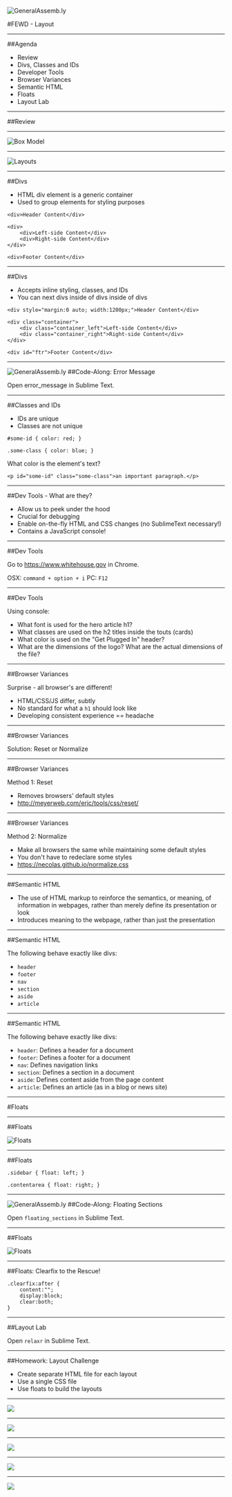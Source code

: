 ![GeneralAssemb.ly](../../img/icons/FEWD_Logo.png)

#FEWD - Layout

---

##Agenda

*	Review
*	Divs, Classes and IDs
* Developer Tools
* Browser Variances
*	Semantic HTML
*	Floats
*	Layout Lab

---

##Review

---

![Box Model](../../img/class04/box-model.jpg)

---

![Layouts](../Assignment/layout_challenge_starter/png/layouts_Page_1.png)

---

##Divs

* HTML div element is a generic container
* Used to group elements for styling purposes

```
<div>Header Content</div>

<div>
    <div>Left-side Content</div>
    <div>Right-side Content</div>
</div>

<div>Footer Content</div>
```

---

##Divs

* Accepts inline styling, classes, and IDs
* You can next divs inside of divs inside of divs

```
<div style="margin:0 auto; width:1200px;">Header Content</div>

<div class="container">
    <div class="container_left">Left-side Content</div>
    <div class="container_right">Right-side Content</div>
</div>

<div id="ftr">Footer Content</div>
```

---

![GeneralAssemb.ly](../../img/icons/code_along.png)
##Code-Along: Error Message

Open error_message in Sublime Text.

---

##Classes and IDs

* IDs are unique
* Classes are not unique

```
#some-id { color: red; }

.some-class { color: blue; }
```

What color is the element's text?

```
<p id="some-id" class="some-class">an important paragraph.</p>
```

---

##Dev Tools - What are they?

* Allow us to peek under the hood
* Crucial for debugging
* Enable on-the-fly HTML and CSS changes (no SublimeText necessary!)
* Contains a JavaScript console!

---

##Dev Tools

Go to https://www.whitehouse.gov in Chrome.

OSX: ```command + option + i```
PC: ```F12```

---

##Dev Tools

Using console:
* What font is used for the hero article h1?
* What classes are used on the h2 titles inside the touts (cards)
* What color is used on the "Get Plugged In" header?
* What are the dimensions of the logo? What are the actual dimensions of the file?

---

##Browser Variances

Surprise - all browser's are different!
* HTML/CSS/JS differ, subtly
* No standard for what a ```h1``` should look like
* Developing consistent experience == headache

---

##Browser Variances

Solution: Reset or Normalize

---

##Browser Variances

Method 1: Reset

* Removes browsers' default styles
* http://meyerweb.com/eric/tools/css/reset/

---

##Browser Variances

Method 2: Normalize

* Make all browsers the same while maintaining some default styles
* You don't have to redeclare some styles
* https://necolas.github.io/normalize.css

---

##Semantic HTML

* The use of HTML markup to reinforce the semantics, or meaning, of information in webpages, rather than merely define its presentation or look
* Introduces meaning to the webpage, rather than just the presentation

---

##Semantic HTML

The following behave exactly like divs:

* ```header```
* ```footer```
* ```nav```
* ```section```
* ```aside```
* ```article```

---

##Semantic HTML

The following behave exactly like divs:

* ```header```: Defines a header for a document
* ```footer```: Defines a footer for a document
* ```nav```: Defines navigation links
* ```section```: Defines a section in a document
* ```aside```: Defines content aside from the page content
* ```article```: Defines an article (as in a blog or news site)

---

#Floats

---

##Floats

![Floats](../../class04/floats.jpg)

---

##Floats

```
.sidebar { float: left; }

.contentarea { float: right; }
```

---

![GeneralAssemb.ly](../../img/icons/code_along.png)
##Code-Along: Floating Sections

Open ```floating_sections``` in Sublime Text.

---

##Floats

![Floats](../../class04/problem_css_float.jpg)

---

##Floats: Clearfix to the Rescue!

```
.clearfix:after {
    content:"";
    display:block;
    clear:both;
}
```

---

##Layout Lab

Open ```relaxr``` in Sublime Text.

---

##Homework: Layout Challenge

* Create separate HTML file for each layout
* Use a single CSS file
* Use floats to build the layouts

---

![](../Assignment/layout_challenge_starter/png/layouts_Page_1.png)

---

![](../Assignment/layout_challenge_starter/png/layouts_Page_2.png)

---

![](../Assignment/layout_challenge_starter/png/layouts_Page_3.png)

---

![](../Assignment/layout_challenge_starter/png/layouts_Page_4.png)

---

![](../Assignment/layout_challenge_starter/png/layouts_Page_5.png)

